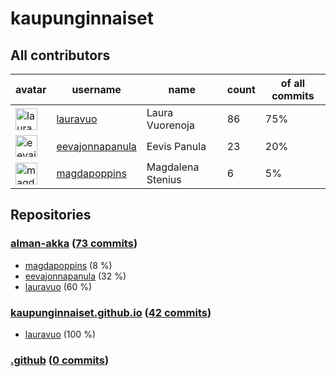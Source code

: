 
# kaupunginnaiset

## All contributors

| avatar | username | name | count | of all commits |
|--------|----------|------|---------|---|
| <img src="https://avatars.githubusercontent.com/u/29113682?s=35&v=4" alt="lauravuo" width="35px" /> | [lauravuo](https://github.com/lauravuo) | Laura Vuorenoja | 86 | 75%
| <img src="https://avatars.githubusercontent.com/u/28345294?s=35&v=4" alt="eevajonnapanula" width="35px" /> | [eevajonnapanula](https://github.com/eevajonnapanula) | Eevis Panula | 23 | 20%
| <img src="https://avatars.githubusercontent.com/u/26743924?s=35&v=4" alt="magdapoppins" width="35px" /> | [magdapoppins](https://github.com/magdapoppins) | Magdalena Stenius | 6 | 5%

## Repositories

### [alman-akka](https://github.com/kaupunginnaiset/alman-akka) ([73 commits](https://github.com/kaupunginnaiset/alman-akka/graphs/contributors))

* [magdapoppins](https://github.com/magdapoppins) (8 %)
* [eevajonnapanula](https://github.com/eevajonnapanula) (32 %)
* [lauravuo](https://github.com/lauravuo) (60 %)
    
### [kaupunginnaiset.github.io](https://github.com/kaupunginnaiset/kaupunginnaiset.github.io) ([42 commits](https://github.com/kaupunginnaiset/kaupunginnaiset.github.io/graphs/contributors))

* [lauravuo](https://github.com/lauravuo) (100 %)
    
### [.github](https://github.com/kaupunginnaiset/.github) ([0 commits](https://github.com/kaupunginnaiset/.github/graphs/contributors))


    
    